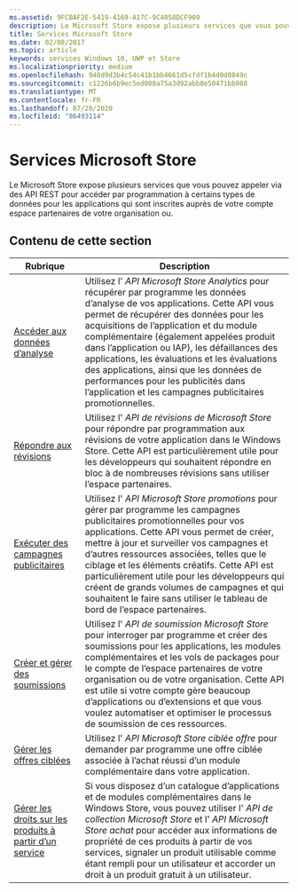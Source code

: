```yaml
---
ms.assetid: 9FCBAF2E-5419-4169-A17C-9C4058DCF909
description: Le Microsoft Store expose plusieurs services que vous pouvez appeler via des API REST pour accéder par programmation à certains types de données pour les applications qui sont inscrites auprès de votre compte espace partenaires de votre organisation ou.
title: Services Microsoft Store
ms.date: 02/08/2017
ms.topic: article
keywords: services Windows 10, UWP et Store
ms.localizationpriority: medium
ms.openlocfilehash: 948d9d3b4c54c41b1bb4661d5cfdf1b4d0d0849c
ms.sourcegitcommit: c1226b6b9ec5ed008a75a3d92abb0e50471bb988
ms.translationtype: MT
ms.contentlocale: fr-FR
ms.lasthandoff: 07/20/2020
ms.locfileid: "86493114"
---
```

# <a name="microsoft-store-services"></a>Services Microsoft Store

Le Microsoft Store expose plusieurs services que vous pouvez appeler via des API REST pour accéder par programmation à certains types de données pour les applications qui sont inscrites auprès de votre compte espace partenaires de votre organisation ou.

## <a name="in-this-section"></a>Contenu de cette section


| Rubrique            | Description                 |
|------------------|-----------------------------|
| [Accéder aux données d’analyse](access-analytics-data-using-windows-store-services.md) | Utilisez l' *API Microsoft Store Analytics* pour récupérer par programme les données d’analyse de vos applications. Cette API vous permet de récupérer des données pour les acquisitions de l’application et du module complémentaire (également appelées produit dans l’application ou IAP), les défaillances des applications, les évaluations et les évaluations des applications, ainsi que les données de performances pour les publicités dans l’application et les campagnes publicitaires promotionnelles. |
| [Répondre aux révisions](respond-to-reviews-using-windows-store-services.md) | Utilisez l' *API de révisions de Microsoft Store* pour répondre par programmation aux révisions de votre application dans le Windows Store. Cette API est particulièrement utile pour les développeurs qui souhaitent répondre en bloc à de nombreuses révisions sans utiliser l’espace partenaires.  |
| [Exécuter des campagnes publicitaires](run-ad-campaigns-using-windows-store-services.md) | Utilisez l' *API Microsoft Store promotions* pour gérer par programme les campagnes publicitaires promotionnelles pour vos applications. Cette API vous permet de créer, mettre à jour et surveiller vos campagnes et d’autres ressources associées, telles que le ciblage et les éléments créatifs. Cette API est particulièrement utile pour les développeurs qui créent de grands volumes de campagnes et qui souhaitent le faire sans utiliser le tableau de bord de l’espace partenaires. |
| [Créer et gérer des soumissions](create-and-manage-submissions-using-windows-store-services.md) | Utilisez l' *API de soumission Microsoft Store* pour interroger par programme et créer des soumissions pour les applications, les modules complémentaires et les vols de packages pour le compte de l’espace partenaires de votre organisation ou de votre organisation. Cette API est utile si votre compte gère beaucoup d’applications ou d’extensions et que vous voulez automatiser et optimiser le processus de soumission de ces ressources. |
| [Gérer les offres ciblées](manage-targeted-offers-using-windows-store-services.md) | Utilisez l' *API Microsoft Store ciblée offre* pour demander par programme une offre ciblée associée à l’achat réussi d’un module complémentaire dans votre application. |
| [Gérer les droits sur les produits à partir d’un service](view-and-grant-products-from-a-service.md)  | Si vous disposez d’un catalogue d’applications et de modules complémentaires dans le Windows Store, vous pouvez utiliser l' *API de collection Microsoft Store* et l' *API Microsoft Store achat* pour accéder aux informations de propriété de ces produits à partir de vos services, signaler un produit utilisable comme étant rempli pour un utilisateur et accorder un droit à un produit gratuit à un utilisateur.  |
